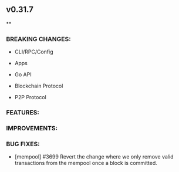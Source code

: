 ## v0.31.7

**

### BREAKING CHANGES:

* CLI/RPC/Config

* Apps

* Go API

* Blockchain Protocol

* P2P Protocol

### FEATURES:

### IMPROVEMENTS:

### BUG FIXES:
- [mempool] \#3699 Revert the change where we only remove valid transactions
  from the mempool once a block is committed.
